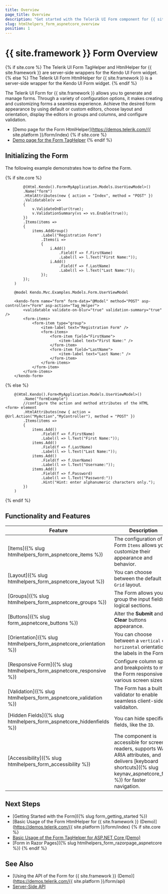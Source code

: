 ```yaml
---
title: Overview
page_title: Overview
description: "Get started with the Telerik UI Form component for {{ site.framework }} and learn about its features and how to initialize the component."
slug: htmlhelpers_form_aspnetcore_overview
position: 1
---
```


# {{ site.framework }} Form Overview

{% if site.core %}
The Telerik UI Form TagHelper and HtmlHelper for {{ site.framework }} are server-side wrappers for the Kendo UI Form widget.
{% else %}
The Telerik UI Form HtmlHelper for {{ site.framework }} is a server-side wrapper for the Kendo UI Form widget.
{% endif %}

The Telerik UI Form for {{ site.framework }} allows you to generate and manage forms. Through a variety of configuration options, it makes creating and customizing forms a seamless experience. Achieve the desired form appearance by using default or custom editors, choose layout and orientation, display the editors in groups and columns, and configure validation.

* [Demo page for the Form HtmlHelper](https://demos.telerik.com/{{ site.platform }}/form/index)
{% if site.core %}
* [Demo page for the Form TagHelper](https://demos.telerik.com/aspnet-core/form/tag-helper)
{% endif %}

## Initializing the Form

The following example demonstrates how to define the Form.

{% if site.core %}
```HtmlHelper
        @(Html.Kendo().Form<MyApplication.Models.UserViewModel>()
        .Name("form")
        .HtmlAttributes(new { action = "Index", method = "POST" })
        .Validatable(v =>
        {
            v.ValidateOnBlur(true);
            v.ValidationSummary(vs => vs.Enable(true));
        })
        .Items(items =>
        {
            items.AddGroup()
                .Label("Registration Form")
                .Items(i =>
                {
                    i.Add()
                        .Field(f => f.FirstName)
                        .Label(l => l.Text("First Name:"));
                    i.Add()
                        .Field(f => f.LastName)
                        .Label(l => l.Text("Last Name:"));
                });
        });
    )

```
```TagHelper
    @model Kendo.Mvc.Examples.Models.Form.UserViewModel

    <kendo-form name="form" form-data="@Model" method="POST" asp-controller="Form" asp-action="Tag_Helper">
        <validatable validate-on-blur="true" validation-summary="true" />
        <form-items>
            <form-item type="group">
                <item-label text="Registration Form" />
                <form-items>
                    <form-item field="FirstName">
                        <item-label text="First Name:" />
                    </form-item>
                    <form-item field="LastName">
                        <item-label text="Last Name:" />
                    </form-item>
                </form-items>
            </form-item>
        </form-items>
    </kendo-form>

```
{% else %}
```HtmlHelper
    @(Html.Kendo().Form<MyApplication.Models.UserViewModel>()
        .Name("formExample")
        //configure the action and method attributes of the HTML <form> element
        .HtmlAttributes(new { action = @Url.Action("MyAction","MyController"), method = "POST" })
        .Items(items =>
        {
            items.Add()
                .Field(f => f.FirstName)
                .Label(l => l.Text("First Name:"));
            items.Add()
                .Field(f => f.LastName)
                .Label(l => l.Text("Last Name:"));
            items.Add()
                .Field(f => f.UserName)
                .Label(l => l.Text("Username:"));
            items.Add()
                .Field(f => f.Password)
                .Label(l => l.Text("Password:"))
                .Hint("Hint: enter alphanumeric characters only.");
        })
    )
```
{% endif %}

## Functionality and Features

|Feature|Description|
|-------|-----------|
| [Items]({% slug htmlhelpers_form_aspnetcore_items %})| The configuration of the Form `Items` allows you to customize their appearance and behavior. |
| [Layout]({% slug htmlhelpers_form_aspnetcore_layout %})| You can choose between the default and `Grid` layout. |
| [Groups]({% slug htmlhelpers_form_aspnetcore_groups %})| The Form allows you to group the input fields in logical sections. |
| [Buttons]({% slug form_aspnetcore_buttons %})| Alter the **Submit** and **Clear** buttons appearance.  |
| [Orientation]({% slug htmlhelpers_form_aspnetcore_orientation %})|  You can choose between a `vertical` or `horizontal` orientation of the labels in the Form. |
| [Responsive Form]({% slug htmlhelpers_form_aspnetcore_responsive %})| Configure column spans and breakpoints to make the Form responsive on various screen sizes. |
| [Validation]({% slug htmlhelpers_form_aspnetcore_validation %})| The Form has a built-in validator to enable seamless client-side validaiton. |
| [Hidden Fields]({% slug htmlhelpers_form_aspnetcore_hiddenfields %})| You can hide specific fields, like the `ID`. |
| [Accessibility]({% slug htmlhelpers_form_accessibility %})| The component is accessible for screen readers, supports WAI-ARIA attributes, and delivers [keyboard shortcuts]({% slug keynav_aspnetcore_form %}) for faster navigation. |

## Next Steps

* [Getting Started with the Form]({% slug form_getting_started %})
* [Basic Usage of the Form HtmlHelper for {{ site.framework }} (Demo)](https://demos.telerik.com/{{ site.platform }}/form/index)
{% if site.core %}
* [Basic Usage of the Form TagHelper for ASP.NET Core (Demo)](https://demos.telerik.com/aspnet-core/form/tag-helper)
* [Form in Razor Pages]({% slug htmlhelpers_form_razorpage_aspnetcore %})
{% endif %}

## See Also

* [Using the API of the Form for {{ site.framework }} (Demo)](https://demos.telerik.com/{{ site.platform }}/form/api)
* [Server-Side API](/api/form)
